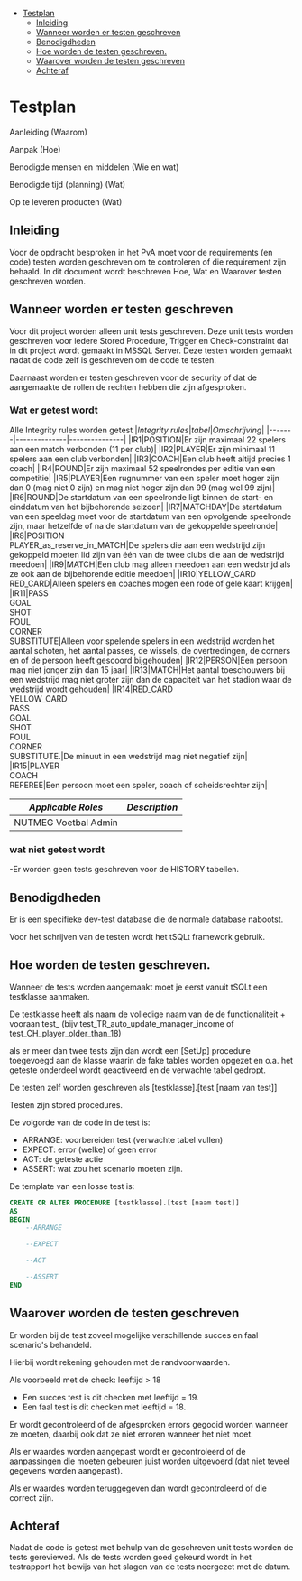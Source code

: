 - [Testplan](#testplan)
	- [Inleiding](#inleiding)
	- [Wanneer worden er testen geschreven](#wanneer-worden-er-testen-geschreven)
	- [Benodigdheden](#benodigdheden)
	- [Hoe worden de testen geschreven.](#hoe-worden-de-testen-geschreven)
	- [Waarover worden de testen geschreven](#waarover-worden-de-testen-geschreven)
	- [Achteraf](#achteraf)

# Testplan

Aanleiding (Waarom)

Aanpak (Hoe)

Benodigde mensen en middelen (Wie en wat)

Benodigde tijd (planning) (Wat)

Op te leveren producten (Wat)

## Inleiding

Voor de opdracht besproken in het PvA moet voor de requirements (en code) testen worden geschreven om te controleren of die requirement zijn behaald.
In dit document wordt beschreven Hoe, Wat en Waarover testen geschreven worden.

## Wanneer worden er testen geschreven

Voor dit project worden alleen unit tests geschreven.
Deze unit tests worden geschreven voor iedere Stored Procedure, Trigger en Check-constraint dat in dit project wordt gemaakt in MSSQL Server.
Deze testen worden gemaakt nadat de code zelf is geschreven om de code te testen.

Daarnaast worden er testen geschreven voor de security of dat de aangemaakte de rollen de rechten hebben die zijn afgesproken.

### Wat er getest wordt

Alle Integrity rules worden getest
|*Integrity rules*|*tabel*|*Omschrijving*|
|-------|--------------|---------------|
|IR1|POSITION|Er zijn maximaal 22 spelers aan een match verbonden (11 per club)|
|IR2|PLAYER|Er zijn minimaal 11 spelers aan een club verbonden|
|IR3|COACH|Een club heeft altijd precies 1 coach|
|IR4|ROUND|Er zijn maximaal 52 speelrondes per editie van een competitie|
|IR5|PLAYER|Een rugnummer van een speler moet hoger zijn dan 0 (mag niet 0 zijn) en mag niet hoger zijn dan 99 (mag wel 99 zijn)|
|IR6|ROUND|De startdatum van een speelronde ligt binnen de start- en einddatum van het bijbehorende seizoen|
|IR7|MATCHDAY|De startdatum van een speeldag moet voor de startdatum van een opvolgende speelronde zijn, maar hetzelfde of na de startdatum van de gekoppelde speelronde|
|IR8|POSITION<BR>PLAYER_as_reserve_in_MATCH|De spelers die aan een wedstrijd zijn gekoppeld moeten lid zijn van één van de twee clubs die aan de wedstrijd meedoen|
|IR9|MATCH|Een club mag alleen meedoen aan een wedstrijd als ze ook aan de bijbehorende editie meedoen|
|IR10|YELLOW_CARD<BR>RED_CARD|Alleen spelers en coaches mogen een rode of gele kaart krijgen|
|IR11|PASS<BR>GOAL<BR>SHOT<BR>FOUL<BR>CORNER<BR>SUBSTITUTE|Alleen voor spelende spelers in een wedstrijd worden het aantal schoten, het aantal passes, de wissels, de overtredingen, de corners en of de persoon heeft gescoord bijgehouden|
|IR12|PERSON|Een persoon mag niet jonger zijn dan 15 jaar|
|IR13|MATCH|Het aantal toeschouwers bij een wedstrijd mag niet groter zijn dan de capaciteit van het stadion waar de wedstrijd wordt gehouden|
|IR14|RED_CARD<BR>YELLOW_CARD<BR>PASS<BR>GOAL<BR>SHOT<BR>FOUL<BR>CORNER<BR>SUBSTITUTE.|De minuut in een wedstrijd mag niet negatief zijn|
|IR15|PLAYER<BR>COACH<BR>REFEREE|Een persoon moet een speler, coach of scheidsrechter zijn|

|*Applicable Roles*|*Description*|
|---------------|--------------|
|NUTMEG Voetbal Admin||

### wat niet getest wordt

-Er worden geen tests geschreven voor de HISTORY tabellen.

## Benodigdheden

Er is een specifieke dev-test database die de normale database nabootst.

Voor het schrijven van de testen wordt het tSQLt framework gebruik.

## Hoe worden de testen geschreven.

Wanneer de tests worden aangemaakt moet je eerst vanuit tSQLt een testklasse aanmaken. 

De testklasse heeft als naam de volledige naam van de  de functionaliteit + vooraan test_ (bijv test_TR_auto_update_manager_income of test_CH_player_older_than_18)

als er meer dan twee tests zijn dan wordt een \[SetUp\] procedure toegevoegd aan de klasse waarin de fake tables worden opgezet en o.a. het geteste onderdeel wordt geactiveerd en de verwachte tabel gedropt.

De testen zelf worden geschreven als \[testklasse\].\[test \[naam van test\]\]

Testen zijn stored procedures.

De volgorde van de code in de test is:
- ARRANGE: voorbereiden test (verwachte tabel vullen)
- EXPECT: error (welke) of geen error
- ACT: de geteste actie
- ASSERT: wat zou het scenario moeten zijn.

De template van een losse test is:

```SQL
CREATE OR ALTER PROCEDURE [testklasse].[test [naam test]]
AS
BEGIN
	--ARRANGE

	--EXPECT

	--ACT

	--ASSERT
END
```

## Waarover worden de testen geschreven

Er worden bij de test zoveel mogelijke verschillende succes en faal scenario's behandeld.

Hierbij wordt rekening gehouden met de randvoorwaarden.

Als voorbeeld met de check: leeftijd > 18

- Een succes test is dit checken met leeftijd = 19.
- Een faal test is dit checken met leeftijd = 18.

Er wordt gecontroleerd of de afgesproken errors gegooid worden wanneer ze moeten, daarbij ook dat ze niet erroren wanneer het niet moet.

Als er waardes worden aangepast wordt er gecontroleerd of de aanpassingen die moeten gebeuren juist worden uitgevoerd (dat niet teveel gegevens worden aangepast).

Als er waardes worden teruggegeven dan wordt gecontroleerd of die correct zijn.
## Achteraf

Nadat de code is getest met behulp van de geschreven unit tests worden de tests gereviewed. Als de tests worden goed gekeurd wordt in het testrapport het bewijs van het slagen van de tests neergezet met de datum.



